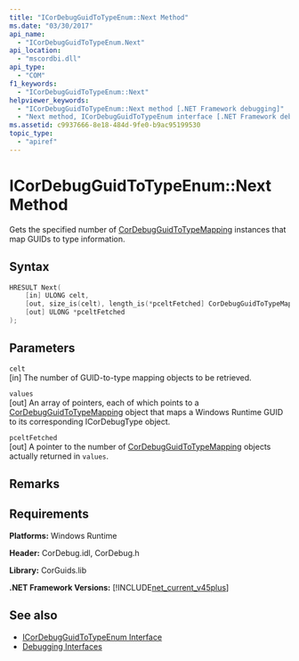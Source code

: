 ```yaml
---
title: "ICorDebugGuidToTypeEnum::Next Method"
ms.date: "03/30/2017"
api_name: 
  - "ICorDebugGuidToTypeEnum.Next"
api_location: 
  - "mscordbi.dll"
api_type: 
  - "COM"
f1_keywords: 
  - "ICorDebugGuidToTypeEnum::Next"
helpviewer_keywords: 
  - "ICorDebugGuidToTypeEnum::Next method [.NET Framework debugging]"
  - "Next method, ICorDebugGuidToTypeEnum interface [.NET Framework debugging]"
ms.assetid: c9937666-8e18-484d-9fe0-b9ac95199530
topic_type: 
  - "apiref"
---
```

# ICorDebugGuidToTypeEnum::Next Method
Gets the specified number of [CorDebugGuidToTypeMapping](../../../../docs/framework/unmanaged-api/debugging/cordebugguidtotypemapping-structure.md) instances that map GUIDs to type information.  
  
## Syntax  
  
```cpp  
HRESULT Next(  
    [in] ULONG celt,  
    [out, size_is(celt), length_is(*pceltFetched] CorDebugGuidToTypeMapping values[  ],  
    [out] ULONG *pceltFetched  
);  
```  
  
## Parameters  
 `celt`  
 [in] The number of GUID-to-type mapping objects to be retrieved.  
  
 `values`  
 [out] An array of pointers, each of which points to a [CorDebugGuidToTypeMapping](../../../../docs/framework/unmanaged-api/debugging/cordebugguidtotypemapping-structure.md) object that maps a Windows Runtime GUID to its corresponding ICorDebugType object.  
  
 `pceltFetched`  
 [out] A pointer to the number of [CorDebugGuidToTypeMapping](../../../../docs/framework/unmanaged-api/debugging/cordebugguidtotypemapping-structure.md) objects actually returned in `values`.  
  
## Remarks  
  
## Requirements  
 **Platforms:** Windows Runtime  
  
 **Header:** CorDebug.idl, CorDebug.h  
  
 **Library:** CorGuids.lib  
  
 **.NET Framework Versions:** [!INCLUDE[net_current_v45plus](../../../../includes/net-current-v45plus-md.md)]  
  
## See also

- [ICorDebugGuidToTypeEnum Interface](../../../../docs/framework/unmanaged-api/debugging/icordebugguidtotypeenum-interface.md)
- [Debugging Interfaces](../../../../docs/framework/unmanaged-api/debugging/debugging-interfaces.md)
